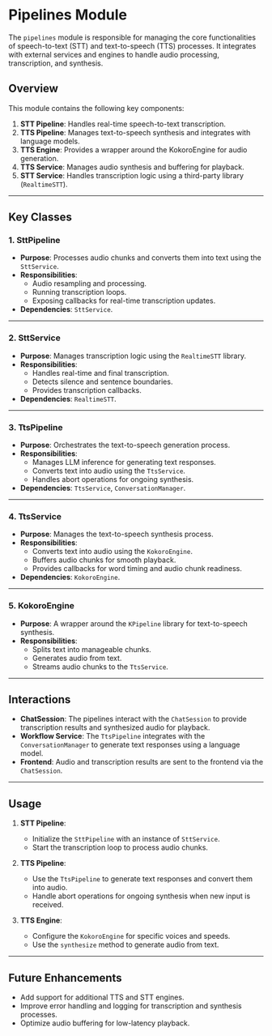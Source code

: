# Pipelines Module

The `pipelines` module is responsible for managing the core functionalities of speech-to-text (STT) and text-to-speech (TTS) processes. It integrates with external services and engines to handle audio processing, transcription, and synthesis.

## **Overview**

This module contains the following key components:

1. **STT Pipeline**: Handles real-time speech-to-text transcription.
2. **TTS Pipeline**: Manages text-to-speech synthesis and integrates with language models.
3. **TTS Engine**: Provides a wrapper around the KokoroEngine for audio generation.
4. **TTS Service**: Manages audio synthesis and buffering for playback.
5. **STT Service**: Handles transcription logic using a third-party library (`RealtimeSTT`).

---

## **Key Classes**

### **1. SttPipeline**

- **Purpose**: Processes audio chunks and converts them into text using the `SttService`.
- **Responsibilities**:
  - Audio resampling and processing.
  - Running transcription loops.
  - Exposing callbacks for real-time transcription updates.
- **Dependencies**: `SttService`.

---

### **2. SttService**

- **Purpose**: Manages transcription logic using the `RealtimeSTT` library.
- **Responsibilities**:
  - Handles real-time and final transcription.
  - Detects silence and sentence boundaries.
  - Provides transcription callbacks.
- **Dependencies**: `RealtimeSTT`.

---

### **3. TtsPipeline**

- **Purpose**: Orchestrates the text-to-speech generation process.
- **Responsibilities**:
  - Manages LLM inference for generating text responses.
  - Converts text into audio using the `TtsService`.
  - Handles abort operations for ongoing synthesis.
- **Dependencies**: `TtsService`, `ConversationManager`.

---

### **4. TtsService**

- **Purpose**: Manages the text-to-speech synthesis process.
- **Responsibilities**:
  - Converts text into audio using the `KokoroEngine`.
  - Buffers audio chunks for smooth playback.
  - Provides callbacks for word timing and audio chunk readiness.
- **Dependencies**: `KokoroEngine`.

---

### **5. KokoroEngine**

- **Purpose**: A wrapper around the `KPipeline` library for text-to-speech synthesis.
- **Responsibilities**:
  - Splits text into manageable chunks.
  - Generates audio from text.
  - Streams audio chunks to the `TtsService`.

---

## **Interactions**

- **ChatSession**: The pipelines interact with the `ChatSession` to provide transcription results and synthesized audio for playback.
- **Workflow Service**: The `TtsPipeline` integrates with the `ConversationManager` to generate text responses using a language model.
- **Frontend**: Audio and transcription results are sent to the frontend via the `ChatSession`.

---

## **Usage**

1. **STT Pipeline**:

   - Initialize the `SttPipeline` with an instance of `SttService`.
   - Start the transcription loop to process audio chunks.

2. **TTS Pipeline**:

   - Use the `TtsPipeline` to generate text responses and convert them into audio.
   - Handle abort operations for ongoing synthesis when new input is received.

3. **TTS Engine**:
   - Configure the `KokoroEngine` for specific voices and speeds.
   - Use the `synthesize` method to generate audio from text.

---

## **Future Enhancements**

- Add support for additional TTS and STT engines.
- Improve error handling and logging for transcription and synthesis processes.
- Optimize audio buffering for low-latency playback.
